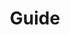 ---
title: Guide
sections:
    -
        template: richTextSection
        text: "# Welcome to HashBrown\nHere's a quick overview of what you're seeing when you first open up the CMS. Some of these sections are \"scoped\", meaning that only certain users will have access to them.\n\n### Content\nWhere all of the authored work is. The content is a hierarchical tree of nodes that can contain text and media file references, in both simple and complex structures. It all depends on how you set it up.\n\n### Media\nAn asset library for your hosted files, such as images, videos, PDFs and whatnot.\n\n### Forms\nIf you need an input form on your website, you can create the model for it here and see a list of the user submitted input.\n\n### Connections (scoped)\nA list of endpoints and resources for your content. Connections can be set up to publish your content to other servers, provide statically hosted media and serve rendering templates.\n\n### Schemas (scoped)\nA library of content structures. Here you define how your editable content looks and behaves. You can define schemas for both content nodes and fields.\n\n### Users (scoped)\nAll of the users connected to this project. Here you can edit scopes and remove/add new users.\n\n### Settings (scoped)\nThe global project settings, such as which languages are in use.\n"
meta:
    id: bf70856caed6633b734d5b0e7b61a651305571f1
    parentId: ""
    language: en
permalink: /guide/
layout: sectionPage
---